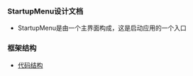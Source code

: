 ### StartupMenu设计文档

- StartupMenu是由一个主界面构成，这是启动应用的一个入口

### 框架结构

- [代码结构](https://github.com/openthos/systemui-analysis/blob/master/LJH/design/%E4%BB%A3%E7%A0%81%E7%BB%93%E6%9E%84.md)
